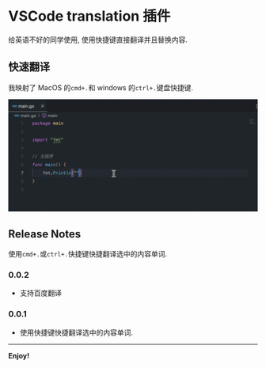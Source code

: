 # VSCode translation 插件

给英语不好的同学使用, 使用快捷键直接翻译并且替换内容.

## 快速翻译

我映射了 MacOS 的`cmd+.`和 windows 的`ctrl+.`键盘快捷键.

![img](https://raw.githubusercontent.com/luoyangwei/translation/master/demo.gif)

## Release Notes

使用`cmd+.`或`ctrl+.`快捷键快捷翻译选中的内容单词.

### 0.0.2

- 支持百度翻译

### 0.0.1

- 使用快捷键快捷翻译选中的内容单词.

---

**Enjoy!**
